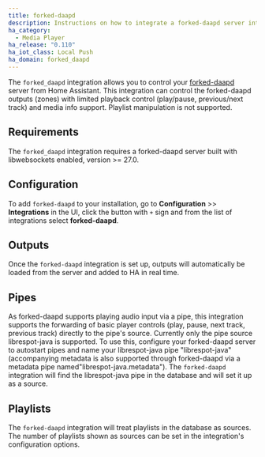 ```yaml
---
title: forked-daapd
description: Instructions on how to integrate a forked-daapd server into Home Assistant.
ha_category:
  - Media Player
ha_release: "0.110"
ha_iot_class: Local Push
ha_domain: forked_daapd
---
```


The `forked_daapd` integration allows you to control your [forked-daapd](http://ejurgensen.github.io/forked-daapd/) server from Home Assistant. This integration can control the forked-daapd outputs (zones) with limited playback control (play/pause, previous/next track) and media info support. Playlist manipulation is not supported.

## Requirements

The `forked_daapd` integration requires a forked-daapd server built with libwebsockets enabled, version >= 27.0.

## Configuration

To add `forked-daapd` to your installation, go to **Configuration** >> **Integrations** in the UI, click the button with `+` sign and from the list of integrations select **forked-daapd**.

## Outputs

Once the `forked-daapd` integration is set up, outputs will automatically be loaded from the server and added to HA in real time.

## Pipes

As forked-daapd supports playing audio input via a pipe, this integration supports the forwarding of basic player controls (play, pause, next track, previous track) directly to the pipe's source. Currently only the pipe source librespot-java is supported. To use this, configure your forked-daapd server to autostart pipes and name your librespot-java pipe "librespot-java" (accompanying metadata is also supported through forked-daapd via a metadata pipe named"librespot-java.metadata"). The `forked-daapd` integration will find the librespot-java pipe in the database and will set it up as a source.

## Playlists

The `forked-daapd` integration will treat playlists in the database as sources. The number of playlists shown as sources can be set in the integration's configuration options.

